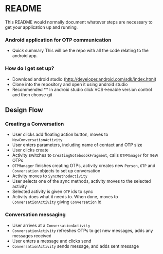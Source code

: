 # README #

This README would normally document whatever steps are necessary to get your application up and running.

### Android application for OTP communication ###

* Quick summary
This will be the repo with all the code relating to the android app.

### How do I get set up? ###

* Download android studio (http://developer.android.com/sdk/index.html)
* Clone into the repository and open it using android studio
* Recommended
** In android studio click VCS->enable version control and then choose git 

## Design Flow

### Creating a Conversation

- User clicks add floating action button, moves to `NewConversationActivity`
- User enters parameters, including name of contact and OTP size
- User clicks create
- Activity switches to `CreatingNoteboookFragment`, calls `OTPManager` for new OTPs
- `OTPManager` finishes creating OTPs, activity creates new `Person`, `OTP` and `Conversation` objects to set up conversation
- Activity moves to `SyncMethodActivity`
- User selects one of the sync methods, activity moves to the selected activity
- Selected activity is given `OTP` ids to sync
- Activity does what it needs to. When done, moves to `ConversationActivity` giving `Conversation` id

### Conversation messaging

- User arrives at a `ConversationActivity`
- `ConversationActivity` refreshes OTPs to get new messages, adds any messages received
- User enters a message and clicks send
- `ConversationActivity` sends message, and adds sent message